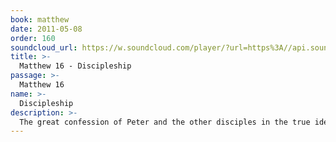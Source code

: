 ```yaml
---
book: matthew
date: 2011-05-08
order: 160
soundcloud_url: https://w.soundcloud.com/player/?url=https%3A//api.soundcloud.com/tracks/
title: >-
  Matthew 16 - Discipleship
passage: >-
  Matthew 16
name: >-
  Discipleship
description: >-
  The great confession of Peter and the other disciples in the true identity of Jesus, the Messiah, is here given. Also, Jesus began to speak of his own suffering, death and resurrection.
---
```


